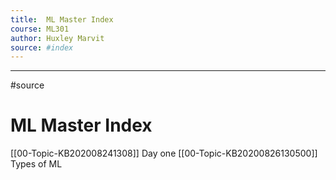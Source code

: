 ```yaml
---
title: 	ML Master Index 
course: ML301 
author: Huxley Marvit
source: #index
---
```


---

#source 


# ML Master Index 

[[00-Topic-KB202008241308]] Day one
[[00-Topic-KB20200826130500]] Types of ML 